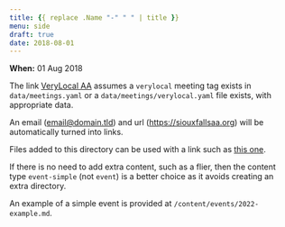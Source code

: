 ```yaml
---
title: {{ replace .Name "-" " " | title }}
menu: side
draft: true
date: 2018-08-01
---
```


**When:** 01 Aug 2018
<!--more-->

The link [VeryLocal AA](/meetings/verylocal/) assumes a ``verylocal`` meeting
tag exists in ``data/meetings.yaml`` or a ``data/meetings/verylocal.yaml`` file
exists, with appropriate data.

An email (email@domain.tld) and url (https://siouxfallsaa.org) will be
automatically turned into links.

Files added to this directory can be used with a link such as
[this one](/events/2018-event-title/Flier.pdf).

If there is no need to add extra content, such as a flier, then the content type
``event-simple`` (not ``event``) is a better choice as it avoids creating an
extra directory.

An example of a simple event is provided at ``/content/events/2022-example.md``.
